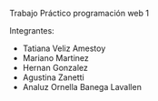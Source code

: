 Trabajo Práctico programación web 1

Integrantes:
  - Tatiana Veliz Amestoy
  - Mariano Martinez
  - Hernan Gonzalez
  - Agustina Zanetti
  - Analuz Ornella Banega Lavallen
